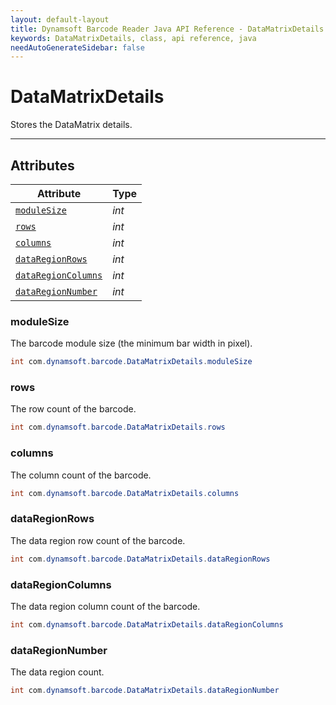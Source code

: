 ```yaml
---
layout: default-layout
title: Dynamsoft Barcode Reader Java API Reference - DataMatrixDetails Class
keywords: DataMatrixDetails, class, api reference, java
needAutoGenerateSidebar: false
---
```



# DataMatrixDetails
Stores the DataMatrix details.

---

## Attributes
  
| Attribute | Type |
|---------- | ---- |
| [`moduleSize`](#modulesize) | *int* |
| [`rows`](#rows) | *int* | 
| [`columns`](#columns) | *int* |
| [`dataRegionRows`](#dataregionrows) | *int* | 
| [`dataRegionColumns`](#dataregioncolumns) | *int* |
| [`dataRegionNumber`](#dataregionnumber) | *int* |


### moduleSize
The barcode module size (the minimum bar width in pixel).
```java
int com.dynamsoft.barcode.DataMatrixDetails.moduleSize
```

### rows
The row count of the barcode.
```java
int com.dynamsoft.barcode.DataMatrixDetails.rows
```

### columns
The column count of the barcode.
```java
int com.dynamsoft.barcode.DataMatrixDetails.columns
```

### dataRegionRows 
The data region row count of the barcode.
```java
int com.dynamsoft.barcode.DataMatrixDetails.dataRegionRows
```

### dataRegionColumns
The data region column count of the barcode.
```java
int com.dynamsoft.barcode.DataMatrixDetails.dataRegionColumns
```

### dataRegionNumber
The data region count.
```java
int com.dynamsoft.barcode.DataMatrixDetails.dataRegionNumber
```
